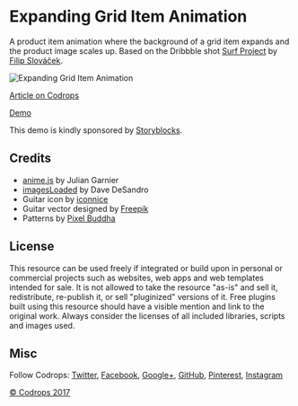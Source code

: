 # Expanding Grid Item Animation

A product item animation where the background of a grid item expands and the product image scales up. Based on the Dribbble shot [Surf Project](https://dribbble.com/shots/3879463-Surf-Project) by [Filip Slováček](https://dribbble.com/filipslovacek).

![Expanding Grid Item Animation](https://tympanus.net/codrops/wp-content/uploads/2017/11/expandinggrid_featured.jpg)

[Article on Codrops](https://tympanus.net/codrops/?p=32944)

[Demo](http://tympanus.net/Development/ExpandingGridItemAnimation/)

This demo is kindly sponsored by [Storyblocks](http://synd.co/2yatEfN).

## Credits

- [anime.js](http://anime-js.com/) by Julian Garnier
- [imagesLoaded](http://imagesloaded.desandro.com/) by Dave DeSandro
- Guitar icon by [iconnice](https://www.flaticon.com/authors/iconnice)
- Guitar vector designed by [Freepik](http://www.freepik.com)
- Patterns by [Pixel Buddha](https://pixelbuddha.net/)

## License
This resource can be used freely if integrated or build upon in personal or commercial projects such as websites, web apps and web templates intended for sale. It is not allowed to take the resource "as-is" and sell it, redistribute, re-publish it, or sell "pluginized" versions of it. Free plugins built using this resource should have a visible mention and link to the original work. Always consider the licenses of all included libraries, scripts and images used.

## Misc

Follow Codrops: [Twitter](http://www.twitter.com/codrops), [Facebook](http://www.facebook.com/codrops), [Google+](https://plus.google.com/101095823814290637419), [GitHub](https://github.com/codrops), [Pinterest](http://www.pinterest.com/codrops/), [Instagram](https://www.instagram.com/codropsss/)

[© Codrops 2017](http://www.codrops.com)






